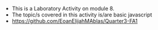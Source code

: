 - This is a Laboratory Activity on module 8.
- The topic/s covered in this activity is/are basic javascript
- https://github.com/EoanElijahMAblas/Quarter3-FA1
